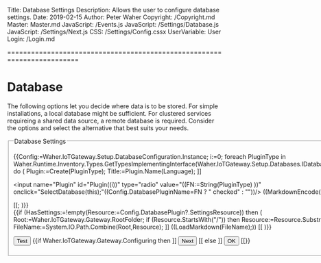 ﻿Title: Database Settings
Description: Allows the user to configure database settings.
Date: 2019-02-15
Author: Peter Waher
Copyright: /Copyright.md
Master: Master.md
JavaScript: /Events.js
JavaScript: /Settings/Database.js
JavaScript: /Settings/Next.js
CSS: /Settings/Config.cssx
UserVariable: User
Login: /Login.md

========================================================================

Database
===================

The following options  let you decide where data is to be stored. For simple installations, a local database might be sufficient. For
clustered services requireing a shared data source, a remote database is required. Consider the options and select the alternative that 
best suits your needs.

<form id="SettingsForm" name="SettingsForm">
<fieldset>
<legend>Database Settings</legend>

{{Config:=Waher.IoTGateway.Setup.DatabaseConfiguration.Instance;
i:=0;
foreach PluginType in Waher.Runtime.Inventory.Types.GetTypesImplementingInterface(Waher.IoTGateway.Setup.Databases.IDatabasePlugin) do
(
	Plugin:=Create(PluginType);
	Title:=Plugin.Name(Language);
	]]<p>
<input name="Plugin" id="Plugin((i))" type="radio" value="((FN:=String(PluginType) ))" onclick="SelectDatabase(this);"((Config.DatabasePluginName=FN ? " checked" : ""))/>
<label for="Plugin((i++))">((MarkdownEncode(Title) ))</label>
</p>
[[;
)}}

<div id="PluginSettings">
{{if (HasSettings:=!empty(Resource:=Config.DatabasePlugin?.SettingsResource)) then
(
	Root:=Waher.IoTGateway.Gateway.RootFolder;
	if (Resource.StartsWith("/")) then
		Resource:=Resource.Substring(1);
	FileName:=System.IO.Path.Combine(Root,Resource);
	]]
((LoadMarkdown(FileName);))
[[
)}}
</div>

<p id="Fail" class="error" style="display:none">Unable to connect to database. Check settings and try again.</p>
<p id="Ok" class="message" style="display:none">
Database connection successful. Press the Next button to save settings and continue.
<span id="Restart" class="error" style="display:none">You will need to restart the service or computer before the changes come into effect.</span>
</p>

<p>
<button id="TestButton" type='button' onclick='TestSettings(false)' style='display:{{HasSettings?"inline":"none"}}'>Test</button>
{{if Waher.IoTGateway.Gateway.Configuring then ]]
<button id='NextButton' type='button' onclick='TestSettings(true)' style='display:((Config.Step>0?"inline":"none"))'>Next</button>
[[ else ]]
<button id='NextButton' type='button' onclick='TestSettings(true)' style='display:((Config.Step>0?"inline":"none"))'>OK</button>
[[}}
</p>

</fieldset>
</form>

